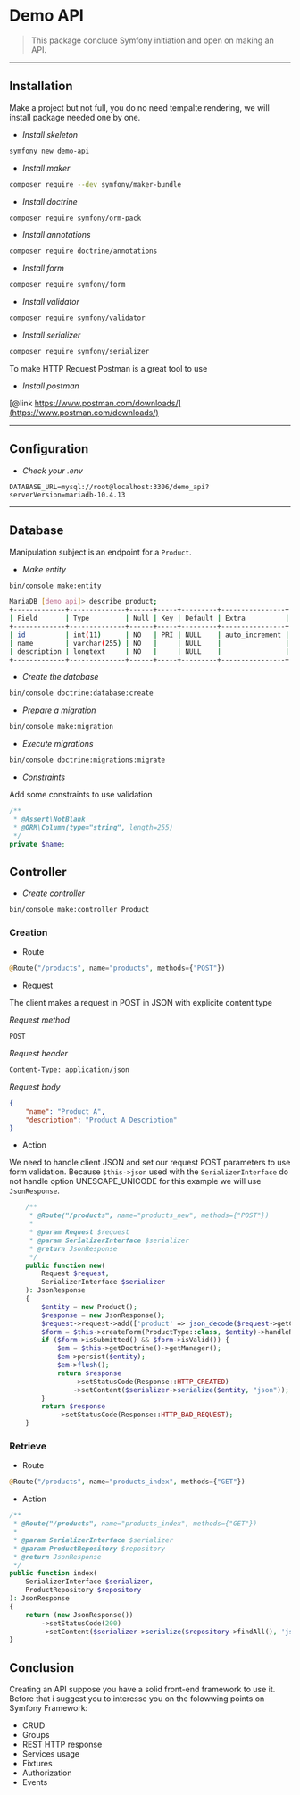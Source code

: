 # Demo API

> This package conclude Symfony initiation and open on making an API.

___

## Installation

Make a project but not full, you do no need tempalte rendering, we will install package needed one by one.

* *Install skeleton*

```bash
symfony new demo-api
```

* *Install maker*

```bash
composer require --dev symfony/maker-bundle
```

* *Install doctrine*

```bash
composer require symfony/orm-pack
```

* *Install annotations*

```bash
composer require doctrine/annotations
```

* *Install form*

```bash
composer require symfony/form
```

* *Install validator*

```bash
composer require symfony/validator
```

* *Install serializer*

```bash
composer require symfony/serializer
```

To make HTTP Request Postman is a great tool to use

* *Install postman*

[@link https://www.postman.com/downloads/](https://www.postman.com/downloads/)

___


## Configuration

* *Check your .env*

```.dotenv
DATABASE_URL=mysql://root@localhost:3306/demo_api?serverVersion=mariadb-10.4.13
```

___


## Database

Manipulation subject is an endpoint for a `Product`.

* *Make entity*

```bash
bin/console make:entity
```

```bash
MariaDB [demo_api]> describe product;
+-------------+--------------+------+-----+---------+----------------+
| Field       | Type         | Null | Key | Default | Extra          |
+-------------+--------------+------+-----+---------+----------------+
| id          | int(11)      | NO   | PRI | NULL    | auto_increment |
| name        | varchar(255) | NO   |     | NULL    |                |
| description | longtext     | NO   |     | NULL    |                |
+-------------+--------------+------+-----+---------+----------------+
```
* *Create the database*

```bash
bin/console doctrine:database:create
```
* *Prepare a migration*

```bash
bin/console make:migration
```

* *Execute migrations*

```bash
bin/console doctrine:migrations:migrate
```

* *Constraints*

Add some constraints to use validation

```php
/**
 * @Assert\NotBlank
 * @ORM\Column(type="string", length=255)
 */
private $name;
```

## Controller

* *Create controller*

```bash
bin/console make:controller Product
```

### Creation

* Route

```php
@Route("/products", name="products", methods={"POST"})
```

* Request

The client makes a request in POST in JSON with explicite content type

*Request method*

```bash
POST
```

*Request header*

```bash
Content-Type: application/json
```

*Request body*

```json
{
    "name": "Product A",
    "description": "Product A Description"
}
```

* Action

We need to handle client JSON and set our request POST parameters to use form validation.
Because `$this->json` used with the `SerializerInterface` do not handle option UNESCAPE_UNICODE for this example we will use `JsonResponse`.

```php
    /**
     * @Route("/products", name="products_new", methods={"POST"})
     *
     * @param Request $request
     * @param SerializerInterface $serializer
     * @return JsonResponse
     */
    public function new(
        Request $request,
        SerializerInterface $serializer
    ): JsonResponse
    {
        $entity = new Product();
        $response = new JsonResponse();
        $request->request->add(['product' => json_decode($request->getContent(), true)]);
        $form = $this->createForm(ProductType::class, $entity)->handleRequest($request);
        if ($form->isSubmitted() && $form->isValid()) {
            $em = $this->getDoctrine()->getManager();
            $em->persist($entity);
            $em->flush();
            return $response
                ->setStatusCode(Response::HTTP_CREATED)
                ->setContent($serializer->serialize($entity, "json"));
        }
        return $response
            ->setStatusCode(Response::HTTP_BAD_REQUEST);
    }
```

### Retrieve

* Route

```php
@Route("/products", name="products_index", methods={"GET"})
```

* Action

```php
/**
 * @Route("/products", name="products_index", methods={"GET"})
 *
 * @param SerializerInterface $serializer
 * @param ProductRepository $repository
 * @return JsonResponse
 */
public function index(
    SerializerInterface $serializer,
    ProductRepository $repository
): JsonResponse
{
    return (new JsonResponse())
        ->setStatusCode(200)
        ->setContent($serializer->serialize($repository->findAll(), 'json'));
}
```

## Conclusion

Creating an API suppose you have a solid front-end framework to use it.
 Before that i suggest you to interesse you on the folowwing points on Symfony Framework:

* CRUD
* Groups
* REST HTTP response
* Services usage
* Fixtures
* Authorization
* Events